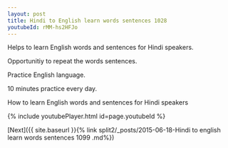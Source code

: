 ```yaml
---
layout: post
title: Hindi to English learn words sentences 1028 
youtubeId: rMM-hs2HFJo
---
```

 
 
Helps to learn English words and sentences for Hindi speakers.

Opportunitiy to repeat the words sentences. 

Practice English language. 
 
10 minutes practice every day. 
 
How to learn English words and sentences for Hindi speakers 
 
{% include youtubePlayer.html id=page.youtubeId %}
 
 
[Next]({{ site.baseurl }}{% link  split2/_posts/2015-06-18-Hindi to english learn words sentences 1099 .md%})
 
